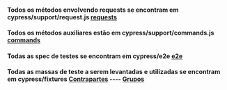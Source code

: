 #### Todos os métodos envolvendo requests se encontram em cypress/support/request.js [requests](https://github.com/brunoomf1/Black_box_octa/blob/main/cypress/support/request.js)

#### Todos os métodos auxiliares estão em cypress/support/commands.js [commands](https://github.com/brunoomf1/Black_box_octa/blob/main/cypress/support/request.js)


#### Todas as spec de testes se encontram em cypress/e2e [e2e](https://github.com/brunoomf1/Black_box_octa/blob/main/cypress/e2e)


#### Todas as massas de teste a serem levantadas e utilizadas se encontram em cypress/fixtures  [Contrapartes](https://github.com/brunoomf1/Black_box_octa/tree/main/cypress/fixtures/Counterparty) ---- [Grupos](https://github.com/brunoomf1/Black_box_octa/tree/main/cypress/fixtures/Groups)

